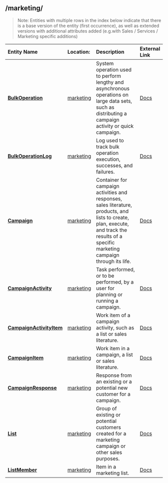 ## /marketing/
>Note: Entities with multiple rows in the index below indicate that there is a base version of the entity (first occurrence), as well as extended versions with additional attributes added (e.g.with Sales / Services / Marketing specific additions)

| Entity Name | Location: | Description | External Link |
|:--- |:--- |:--- |:--- |
|[**BulkOperation**](/schemaDocuments/core/applicationCommon/foundationCommon/crmCommon/marketing/BulkOperation.cdm.json)|[marketing](/schemaDocuments/core/applicationCommon/foundationCommon/crmCommon/marketing/)|System operation used to perform lengthy and asynchronous operations on large data sets, such as distributing a campaign activity or quick campaign.|[Docs](https://docs.microsoft.com/en-us/dynamics365/customer-engagement/web-api/BulkOperation)|
|[**BulkOperationLog**](/schemaDocuments/core/applicationCommon/foundationCommon/crmCommon/marketing/BulkOperationLog.cdm.json)|[marketing](/schemaDocuments/core/applicationCommon/foundationCommon/crmCommon/marketing/)|Log used to track bulk operation execution, successes, and failures.|[Docs](https://docs.microsoft.com/en-us/dynamics365/customer-engagement/web-api/BulkOperationLog)|
|[**Campaign**](/schemaDocuments/core/applicationCommon/foundationCommon/crmCommon/marketing/Campaign.cdm.json)|[marketing](/schemaDocuments/core/applicationCommon/foundationCommon/crmCommon/marketing/)|Container for campaign activities and responses, sales literature, products, and lists to create, plan, execute, and track the results of a specific marketing campaign through its life.|[Docs](https://docs.microsoft.com/en-us/dynamics365/customer-engagement/web-api/Campaign)|
|[**CampaignActivity**](/schemaDocuments/core/applicationCommon/foundationCommon/crmCommon/marketing/CampaignActivity.cdm.json)|[marketing](/schemaDocuments/core/applicationCommon/foundationCommon/crmCommon/marketing/)|Task performed, or to be performed, by a user for planning or running a campaign.|[Docs](https://docs.microsoft.com/en-us/dynamics365/customer-engagement/web-api/CampaignActivity)|
|[**CampaignActivityItem**](/schemaDocuments/core/applicationCommon/foundationCommon/crmCommon/marketing/CampaignActivityItem.cdm.json)|[marketing](/schemaDocuments/core/applicationCommon/foundationCommon/crmCommon/marketing/)|Work item of a campaign activity, such as a list or sales literature.|[Docs](https://docs.microsoft.com/en-us/dynamics365/customer-engagement/web-api/CampaignActivityItem)|
|[**CampaignItem**](/schemaDocuments/core/applicationCommon/foundationCommon/crmCommon/marketing/CampaignItem.cdm.json)|[marketing](/schemaDocuments/core/applicationCommon/foundationCommon/crmCommon/marketing/)|Work item in a campaign, a list or sales literature.|[Docs](https://docs.microsoft.com/en-us/dynamics365/customer-engagement/web-api/CampaignItem)|
|[**CampaignResponse**](/schemaDocuments/core/applicationCommon/foundationCommon/crmCommon/marketing/CampaignResponse.cdm.json)|[marketing](/schemaDocuments/core/applicationCommon/foundationCommon/crmCommon/marketing/)|Response from an existing or a potential new customer for a campaign.|[Docs](https://docs.microsoft.com/en-us/dynamics365/customer-engagement/web-api/CampaignResponse)|
|[**List**](/schemaDocuments/core/applicationCommon/foundationCommon/crmCommon/marketing/List.cdm.json)|[marketing](/schemaDocuments/core/applicationCommon/foundationCommon/crmCommon/marketing/)|Group of existing or potential customers created for a marketing campaign or other sales purposes.|[Docs](https://docs.microsoft.com/en-us/dynamics365/customer-engagement/web-api/List)|
|[**ListMember**](/schemaDocuments/core/applicationCommon/foundationCommon/crmCommon/marketing/ListMember.cdm.json)|[marketing](/schemaDocuments/core/applicationCommon/foundationCommon/crmCommon/marketing/)|Item in a marketing list.|[Docs](https://docs.microsoft.com/en-us/dynamics365/customer-engagement/web-api/ListMember)|
